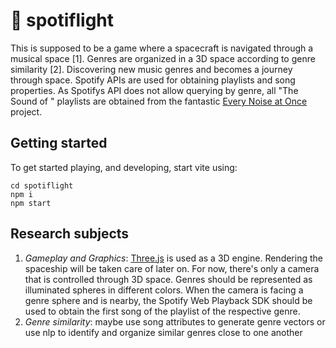 # 🚀 spotiflight

This is supposed to be a game where a spacecraft is navigated through a musical space [1]. Genres are organized in a 3D space according to genre similarity [2]. Discovering new music genres and becomes a journey through space. Spotify APIs are used for obtaining playlists and song properties.  As Spotifys API does not allow querying by genre, all "The Sound of <genre>" playlists are obtained from the fantastic [Every Noise at Once](https://everynoise.com) project. 

## Getting started
To get started playing, and developing, start vite using: 
```
cd spotiflight
npm i
npm start
```

## Research subjects
1. *Gameplay and Graphics*: [Three.js](https://threejs.org) is used as a 3D engine. Rendering the spaceship will be taken care of later on. For now, there's only a camera that is controlled through 3D space. Genres should be represented as illuminated spheres in different colors. When the camera is facing a genre sphere and is nearby, the Spotify Web Playback SDK should be used to obtain the first song of the playlist of the respective genre.
2. *Genre similarity*: maybe use song attributes to generate genre vectors or use nlp to identify and organize similar genres close to one another